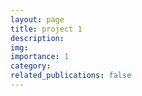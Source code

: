 ```yaml
---
layout: page
title: project 1
description: 
img: 
importance: 1
category: 
related_publications: false
---
```

